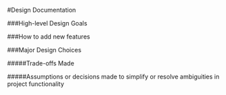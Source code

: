 #Design Documentation

###High-level Design Goals

###How to add new features

###Major Design Choices

#####Trade-offs Made

#####Assumptions or decisions made to simplify or resolve ambiguities in project functionality